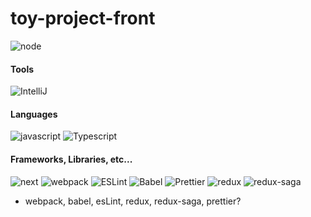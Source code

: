# toy-project-front

![node](https://img.shields.io/badge/node.js%20%2016.10.0-339933?style=for-the-badge&logo=node.js&logoColor=fff) 

#### Tools
![IntelliJ](https://img.shields.io/badge/IntelliJIDEA-000000?style=for-the-badge&logo=IntelliJIDEA&logoColor=fff)
<!-- ![vsc](https://img.shields.io/badge/vsc-005FED?style=for-the-badge&logo=visual%20studio%20code&logoColor=FFFFFF) -->

#### Languages
![javascript](https://img.shields.io/badge/javascript-323330.svg?style=for-the-badge&logo=javascript&logoColor=F7DF1E)
![Typescript](https://img.shields.io/badge/TypeScript-3178C6?style=for-the-badge&logo=TypeScript&logoColor=fff)  

#### Frameworks, Libraries, etc...
![next](https://img.shields.io/badge/Next.js-000000?style=for-the-badge&logo=next.js&logoColor=fff)
![webpack](https://img.shields.io/badge/webpack-8DD6F9?style=for-the-badge&logo=webpack&logoColor=000000)
![ESLint](https://img.shields.io/badge/ESLint-4B32C3?style=for-the-badge&logo=ESLint&logoColor=fff)
![Babel](https://img.shields.io/badge/Babel-F9DC3E?style=for-the-badge&logo=Babel&logoColor=fff)
![Prettier](https://img.shields.io/badge/Prettier-F7B93E?style=for-the-badge&logo=Prettier&logoColor=fff)
![redux](https://img.shields.io/badge/Redux-764ABC?style=for-the-badge&logo=Redux&logoColor=fff)
![redux-saga](https://img.shields.io/badge/ReduxSaga-999999?style=for-the-badge&logo=ReduxSaga&logoColor=fff)  


- webpack, babel, esLint, redux, redux-saga, prettier?
